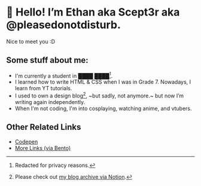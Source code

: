 # 👋 Hello! I’m Ethan aka Scept3r aka @pleasedonotdisturb.
Nice to meet you :D

## Some stuff about me:
* I'm currently a student in ████ ████[^1]. 
* I learned how to write HTML & CSS when I was in Grade 7. Nowadays, I learn from YT tutorials.
* I used to own a design blog[^2], ~but sadly, not anymore.~ but now I’m writing again independently.
* When I'm not coding, I'm into cosplaying, watching anime, and vtubers.

## Other Related Links
* [Codepen](https://codepen.io/pleasedonotdisturb)
* [More Links (via Bento)](https://bento.me/scept3rdoesstuff)

[^1]: Redacted for privacy reasons.
[^2]: Please check out [my blog archive via Notion](https://helloethan-blog-archive.notion.site/Welcome-to-the-Archive-085478d321694bdc938cf49d107c73c6).
